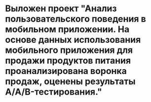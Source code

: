 # Выложен проект "Анализ пользовательского поведения в мобильном приложении. На основе данных использования мобильного приложения для продажи продуктов питания проанализирована воронка продаж, оценены результаты A/A/B-тестирования." 
